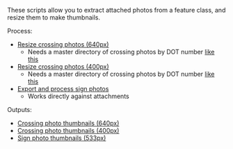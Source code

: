 These scripts allow you to extract attached photos from a feature class, and resize them to make thumbnails.

Process:
* [Resize crossing photos (640px)](https://github.com/VTrans-Rail/crossing-inspection/blob/gh-pages/script/pyRotateResize.py)
  * Needs a master directory of crossing photos by DOT number [like this](\\aotfs02v\vtrans$\PPID\Rail\GIS\Engineering\Crossings\Inspection\2015\CrossingPhotosbyID)
* [Resize crossing photos (400px)](https://github.com/VTrans-Rail/crossing-inspection/blob/gh-pages/script/pyRotateResize400.py)
  * Needs a master directory of crossing photos by DOT number [like this](\\aotfs02v\vtrans$\PPID\Rail\GIS\Engineering\Crossings\Inspection\2015\CrossingPhotosbyID)
* [Export and process sign photos](https://github.com/VTrans-Rail/crossing-inspection/blob/gh-pages/script/ExportSignAttachResizeRotate.py)
  * Works directly against attachments 

Outputs:
* [Crossing photo thumbnails (640px)](https://github.com/VTrans-Rail/crossing-inspection/tree/gh-pages/thumb/CrossingPhotosbyID)
* [Crossing photo thumbnails (400px)](https://github.com/VTrans-Rail/crossing-inspection/tree/gh-pages/thumb/CrossingPhotosbyID400)
* [Sign photo thumbnails (533px)](https://github.com/VTrans-Rail/crossing-inspection/tree/gh-pages/thumb/SignPhotos)

